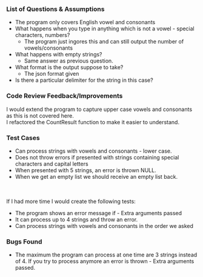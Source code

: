 
### List of Questions & Assumptions
* The program only covers English vowel and consonants
* What happens when you type in anything which is not a vowel -  special characters, numbers?
  * The program just ingores this and can still output the number of vowels/consonants
* What happens with empty strings?
  * Same answer as previous question.
* What format is the output suppose to take?
  * The json format given
* Is there a particular delimiter for the string in this case? 

### Code Review Feedback/Improvements
I would extend the program to capture upper case vowels and consonants
as this is not covered here. <br>
I refactored the CountResult function to make it easier to understand.

### Test Cases
* Can process strings with vowels and consonants - lower case.
* Does not throw errors if presented with strings containing special characters and capital letters
* When presented with 5 strings, an error is thrown NULL.
* When we get an empty list we should receive an empty list back.  
<br/><br/>


If I had more time I would create the following tests:
* The program shows an error message if - Extra arguments passed
* It can process up to 4 strings and throw an error. <br>
* Can process strings with vowels and consonants in the order we asked

### Bugs Found
* The maximum the program can process at one time are 3 strings instead of 4. If you try to process anymore an error is thrown - Extra arguments passed. 